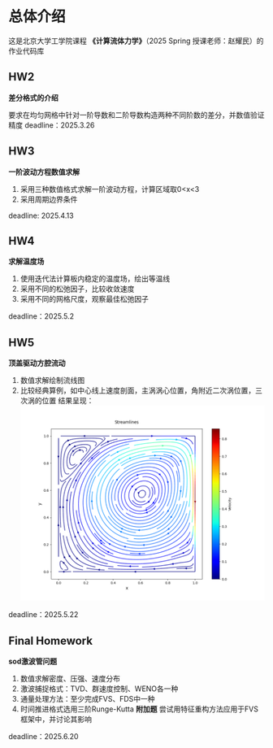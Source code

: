 # 总体介绍
这是北京大学工学院课程 **《计算流体力学》**（2025 Spring 授课老师：赵耀民）的作业代码库

## HW2
**差分格式的介绍**  

要求在均匀网格中针对一阶导数和二阶导数构造两种不同阶数的差分，并数值验证精度
deadline：2025.3.26

## HW3
**一阶波动方程数值求解**  

1. 采用三种数值格式求解一阶波动方程，计算区域取0<x<3
2. 采用周期边界条件
  

deadline: 2025.4.13
## HW4
**求解温度场**  

1. 使用迭代法计算板内稳定的温度场，绘出等温线
2. 采用不同的松弛因子，比较收敛速度
3. 采用不同的网格尺度，观察最佳松弛因子
   
deadline：2025.5.2
## HW5
**顶盖驱动方腔流动**
1. 数值求解绘制流线图
2. 比较经典算例，如中心线上速度剖面，主涡涡心位置，角附近二次涡位置，三次涡的位置
   结果呈现：
![image](./HW5/StreamlinePlot.png)
   
deadline：2025.5.22
## Final Homework
**sod激波管问题**
1. 数值求解密度、压强、速度分布
2. 激波捕捉格式：TVD、群速度控制、WENO各一种
3. 通量处理方法：至少完成FVS、FDS中一种
4. 时间推进格式选用三阶Runge-Kutta
**附加题**
尝试用特征重构方法应用于FVS框架中，并讨论其影响

deadline：2025.6.20
